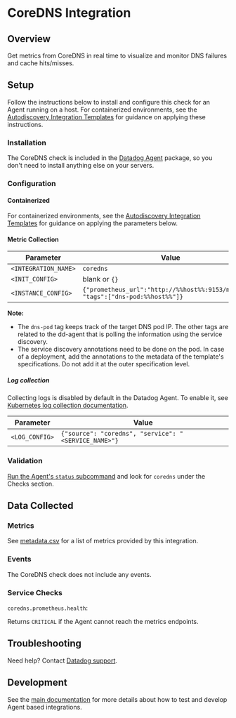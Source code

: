 # CoreDNS Integration

## Overview

Get metrics from CoreDNS in real time to visualize and monitor DNS failures and cache hits/misses.

## Setup

Follow the instructions below to install and configure this check for an Agent running on a host. For containerized environments, see the [Autodiscovery Integration Templates][7] for guidance on applying these instructions.

### Installation

The CoreDNS check is included in the [Datadog Agent][1] package, so you don't need to install anything else on your servers.

### Configuration

<!-- xxz tab xxx -->
<!-- xxx tab "Containerized" xxx -->

#### Containerized

For containerized environments, see the [Autodiscovery Integration Templates][7] for guidance on applying the parameters below.

#### Metric Collection

| Parameter            | Value                                                                            |
| -------------------- | -------------------------------------------------------------------------------- |
| `<INTEGRATION_NAME>` | `coredns`                                                                        |
| `<INIT_CONFIG>`      | blank or `{}`                                                                    |
| `<INSTANCE_CONFIG>`  | `{"prometheus_url":"http://%%host%%:9153/metrics", "tags":["dns-pod:%%host%%"]}` |

**Note:**

- The `dns-pod` tag keeps track of the target DNS pod IP. The other tags are related to the dd-agent that is polling the information using the service discovery.
- The service discovery annotations need to be done on the pod. In case of a deployment, add the annotations to the metadata of the template's specifications. Do not add it at the outer specification level.

##### Log collection

Collecting logs is disabled by default in the Datadog Agent. To enable it, see [Kubernetes log collection documentation][8].

| Parameter      | Value                                     |
|----------------|-------------------------------------------|
| `<LOG_CONFIG>` | `{"source": "coredns", "service": "<SERVICE_NAME>"}` |

<!-- xxz tab xxx -->
<!-- xxz tabs xxx -->

### Validation

[Run the Agent's `status` subcommand][4] and look for `coredns` under the Checks section.

## Data Collected

### Metrics

See [metadata.csv][5] for a list of metrics provided by this integration.

### Events

The CoreDNS check does not include any events.

### Service Checks

`coredns.prometheus.health`:

Returns `CRITICAL` if the Agent cannot reach the metrics endpoints.

## Troubleshooting

Need help? Contact [Datadog support][6].

## Development

See the [main documentation][2]
for more details about how to test and develop Agent based integrations.

[1]: https://app.datadoghq.com/account/settings#agent
[2]: https://docs.datadoghq.com/developers/
[3]: https://github.com/DataDog/integrations-core/blob/master/coredns/datadog_checks/coredns/data/conf.yaml.example
[4]: https://docs.datadoghq.com/agent/guide/agent-commands/#start-stop-and-restart-the-agent
[5]: https://github.com/DataDog/integrations-core/blob/master/coredns/metadata.csv
[6]: http://docs.datadoghq.com/help
[7]: https://docs.datadoghq.com/agent/kubernetes/integrations/
[8]: https://docs.datadoghq.com/agent/kubernetes/log/